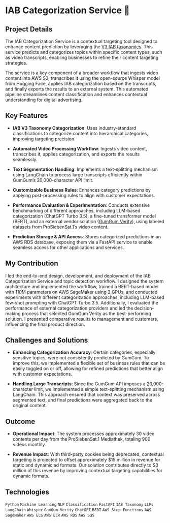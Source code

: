 # IAB Categorization Service 🎥

## Project Details
The IAB Categorization Service is a contextual targeting tool designed to enhance content prediction by leveraging the [V3 IAB taxonomies](https://github.com/InteractiveAdvertisingBureau/Taxonomies/blob/develop/Content%20Taxonomies/Content%20Taxonomy%203.1.tsv). This service predicts and categorizes topics within specific content types, such as video transcripts, enabling businesses to refine their content targeting strategies.

The service is a key component of a broader workflow that ingests video content into AWS S3, transcribes it using the open-source Whisper model from Hugging Face, applies IAB categorization based on the transcripts, and finally exports the results to an external system. This automated pipeline streamlines content classification and enhances contextual understanding for digital advertising.

## Key Features
- **IAB V3 Taxonomy Categorization**: Uses industry-standard classifications to categorize content into hierarchical categories, improving targeting precision.

- **Automated Video Processing Workflow**: Ingests video content, transcribes it, applies categorization, and exports the results seamlessly.

- **Text Segmentation Handling**: Implements a text-splitting mechanism using LangChain to process large transcripts efficiently within GumGum’s 20,000-character API limit.

- **Customizable Business Rules**: Enhances category predictions by applying post-processing rules to align with customer expectations.

- **Performance Evaluation & Experimentation**: Conducts extensive benchmarking of different approaches, including LLM-based categorization (ChatGPT Turbo 3.5), a fine-tuned transformer model (BERT), and an external vendor solution ([GumGum Verity](https://gumgum.jira.com/wiki/spaces/VDC/overview?homepageId=1643348113)), using labeled datasets from ProSiebenSat.1’s video content.

- **Prediction Storage & API Access**: Stores categorized predictions in an AWS RDS database, exposing them via a FastAPI service to enable seamless access for other applications and services.

## My Contribution
I led the end-to-end design, development, and deployment of the IAB Categorization Service and topic detection workflow. I designed the system architecture and implemented the workflow, trained a BERT-based model with 110M parameters on AWS SageMaker using 2 GPUs, and conducted experiments with different categorization approaches, including LLM-based few-shot prompting with ChatGPT Turbo 3.5. Additionally, I evaluated the performance of external categorization providers and led the decision-making process that selected GumGum Verity as the best-performing solution. I presented comparative results to management and customers, influencing the final product direction.

## Challenges and Solutions
- **Enhancing Categorization Accuracy**: Certain categories, especially sensitive topics, were not consistently predicted by GumGum. To improve this, we implemented a flexible set of business rules that can be easily toggled on or off, allowing for refined predictions that better align with customer expectations.

- **Handling Large Transcripts**: Since the GumGum API imposes a 20,000-character limit, we implemented a simple text-splitting mechanism using LangChain. This approach ensured that context was preserved across segmented text, and final predictions were aggregated back to the original content.

## Outcome
- **Operational Impact**: The system processes approximately 30 video contents per day from the ProSiebenSat.1 Mediathek, totaling 900 videos monthly.

- **Revenue Impact**: With third-party cookies being deprecated, contextual targeting is projected to offset approximately $15 million in revenue for static and dynamic ad formats. Our solution contributes directly to $3 million of this revenue by improving contextual targeting capabilities for dynamic formats.



## Technologies
`Python`  `Machine Learning` `NLP`  `Classification`  `FastAPI`  `IAB Taxonomy`  `LLMs`  `LangChain`  `Whisper`  `GumGum Verity`  `ChatGPT`  `BERT`  `AWS Step Functions`  `AWS SageMaker`  `AWS ECS`  `AWS ECR`  `AWS RDS`  `AWS SQS`